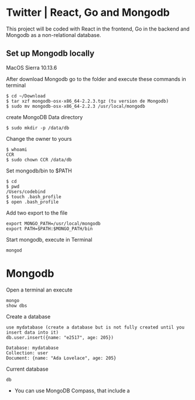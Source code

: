 # Twitter | React, Go and Mongodb

This project will be coded with React in the frontend, Go in the backend and Mongodb as a non-relational database.

## Set up Mongodb locally

MacOS Sierra 10.13.6

After download Mongodb go to the folder and execute these commands in terminal

```
$ cd ~/Download
$ tar xzf mongodb-osx-x86_64-2.2.3.tgz (tu version de Mongodb)
$ sudo mv mongodb-osx-x86_64-2.2.3 /usr/local/mongodb
```

create MongoDB Data directory

```
$ sudo mkdir -p /data/db
```

Change the owner to yours

```
$ whoami
CCR
$ sudo chown CCR /data/db
```

Set mongodb/bin to $PATH

```
$ cd
$ pwd
/Users/codebind
$ touch .bash_profile
$ open .bash_profile
```

Add two export to the file

```
export MONGO_PATH=/usr/local/mongodb
export PATH=$PATH:$MONGO_PATH/bin
```

Start mongodb, execute in Terminal

```
mongod
```

# Mongodb

Open a terminal an execute

```
mongo
show dbs
```

Create a database

```
use mydatabase (create a database but is not fully created until you insert data into it)
db.user.insert({name: "e2517", age: 205})

Database: mydatabase
Collection: user
Document: {name: "Ada Lovelace", age: 205}
```

Current database

```
db
```

- You can use MongoDB Compass, that include a
